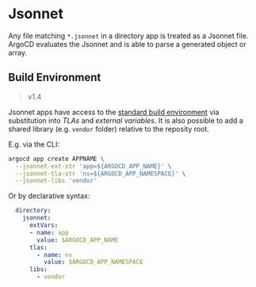 # Jsonnet

Any file matching `*.jsonnet` in a directory app is treated as a Jsonnet file. ArgoCD evaluates the Jsonnet and is able to parse a generated object or array.

## Build Environment

> v1.4

Jsonnet apps have access to the [standard build environment](build-environment.md) via substitution into *TLAs* and *external variables*.
It is also possible to add a shared library (e.g. `vendor` folder) relative to the reposity root.

E.g. via the CLI:

```bash
argocd app create APPNAME \
  --jsonnet-ext-str 'app=${ARGOCD_APP_NAME}' \
  --jsonnet-tla-str 'ns=${ARGOCD_APP_NAMESPACE}' \
  --jsonnet-libs 'vendor'
```

Or by declarative syntax:

```yaml
  directory:
    jsonnet:
      extVars:
      - name: app
        value: $ARGOCD_APP_NAME
      tlas:
        - name: ns
          value: $ARGOCD_APP_NAMESPACE
      libs:
        - vendor
```
